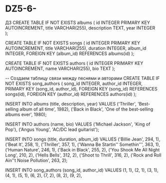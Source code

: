 # DZ5-6-
ДЗ
 CREATE TABLE IF NOT EXISTS albums (
  id INTEGER PRIMARY KEY AUTOINCREMENT,
  title VARCHAR(255),
  description TEXT,
  year INTEGER  
);


CREATE TABLE IF NOT EXISTS songs (
  id INTEGER PRIMARY KEY AUTOINCREMENT,
  title VARCHAR(255),
  duration INTEGER, 
  album_id INTEGER,
  FOREIGN KEY (album_id) REFERENCES albums(id)
);


CREATE TABLE IF NOT EXISTS authors (
  id INTEGER PRIMARY KEY AUTOINCREMENT,
  name VARCHAR(255),
  bio TEXT
);

-- Создаем таблицу связи между песнями и авторами
CREATE TABLE IF NOT EXISTS song_authors (
  song_id INTEGER,
  author_id INTEGER,
  PRIMARY KEY (song_id, author_id),
  FOREIGN KEY (song_id) REFERENCES songs(id),
  FOREIGN KEY (author_id) REFERENCES authors(id)
);


INSERT INTO albums (title, description, year) VALUES
('Thriller', 'Best-selling album of all time', 1982),
('Back in Black', 'One of the best-selling albums ever', 1980);


INSERT INTO authors (name, bio) VALUES
('Michael Jackson', 'King of Pop'),
('Angus Young', 'AC/DC lead guitarist');


INSERT INTO songs (title, duration, album_id) VALUES
('Billie Jean', 294, 1),
('Beat It', 258, 1),
('Thriller', 357, 1),
('Wanna Be Startin'' Somethin''', 363, 1),
('Human Nature', 246, 1),
('Back in Black', 255, 2),
('You Shook Me All Night Long', 210, 2),
('Hells Bells', 312, 2),
('Shoot to Thrill', 316, 2),
('Rock and Roll Ain''t Noise Pollution', 263, 2);


INSERT INTO song_authors (song_id, author_id) VALUES
(1, 1),
(2, 1),
(3, 1),
(4, 1),
(5, 1),
(6, 2),
(7, 2),
(8, 2),
(9, 2),
